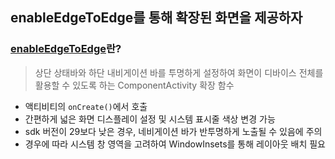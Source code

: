 ## enableEdgeToEdge를 통해 확장된 화면을 제공하자
### [enableEdgeToEdge](https://developer.android.com/reference/kotlin/androidx/activity/ComponentActivity#(androidx.activity.ComponentActivity).enableEdgeToEdge(androidx.activity.SystemBarStyle,androidx.activity.SystemBarStyle))란?
> 상단 상태바와 하단 내비게이션 바를 투명하게 설정하여 화면이 디바이스 전체를 활용할 수 있도록 하는 ComponentActivity 확장 함수
- 액티비티의 `onCreate()`에서 호출
- 간편하게 넓은 화면 디스플레이 설정 및 시스템 표시줄 색상 변경 가능
- sdk 버전이 29보다 낮은 경우, 네비게이션 바가 반투명하게 노출될 수 있음에 주의
- 경우에 따라 시스템 창 영역을 고려하여 WindowInsets를 통해 레이아웃 배치 필요
